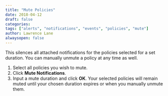 ```yaml
---
title: "Mute Policies"
date: 2018-04-12
draft: false
categories:
tags: ["alerts", "notifications", "events", "policies", "mute"]
author: Lawrence Lane
alwaysopen: false
---
```


This silences all attached notifications for the policies selected for a set duration. You can manually unmute a policy at any time as well.

1. Select all policies you wish to mute.
2. Click **Mute Notifications**.
3. Input a mute duration and click **OK**. Your selected policies will remain muted until your chosen duration expires or when you manually unmute them.
